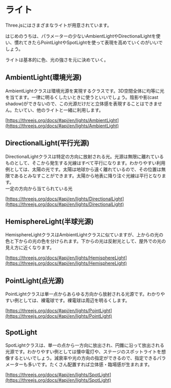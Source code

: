 # ライト
Three.jsにはさまざまなライトが用意されています。

はじめのうちは、パラメーターの少ないAmbientLightやDirectionalLightを使い、慣れてきたらPointLightやSpotLightを使って表現を高めていくのがいいでしょう。

ライトは基本的に色、光の強さを元に決めていく。

## AmbientLight(環境光源)
AmbientLightクラスは環境光源を実現するクラスです。3D空間全体に均等に光を当てます。一律に明るくしたいときに使うといいでしょう。陰影や影(cast shadow)ができないので、この光源だけだと立体感を表現することはできません。たいてい、他のライトと一緒に利用します。

[https://threejs.org/docs/#api/en/lights/AmbientLight](https://threejs.org/docs/#api/en/lights/AmbientLight)

## DirectionalLight(平行光源)
DirectionalLightクラスは特定の方向に放射される光。光源は無限に離れているものとして、そこから発生する光線はすべて平行になります。わかりやすい利用例としては、太陽の光です。太陽は地球から遠く離れているので、その位置は無限であるとみなすことができます。太陽から地表に降り注ぐ光線は平行となります。<br>
一定の方向から当てられている光

[https://threejs.org/docs/#api/en/lights/DirectionalLight](https://threejs.org/docs/#api/en/lights/DirectionalLight)

## HemisphereLight(半球光源)
HemisphereLightクラスはAmbientLightクラスに似ていますが、上からの光の色と下からの光の色を分けられます。下からの光は反射光として、屋外での光の見え方に近くなります。

[https://threejs.org/docs/#api/en/lights/HemisphereLight](https://threejs.org/docs/#api/en/lights/HemisphereLight)

## PointLight(点光源)
PointLightクラスは単一点からあらゆる方向から放射される光源です。わかりやすい例としては、裸電球です。裸電球は周辺を明るくします。

[https://threejs.org/docs/#api/en/lights/PointLight](https://threejs.org/docs/#api/en/lights/PointLight)

## SpotLight
SpotLightクラスは、単一の点から一方向に放出され、円錐に沿って放出される光源です。わかりやすい例としては懐中電灯や、ステージのスポットライトを想像するといいでしょう。減衰率や光の方向の指定ができるので、指定できるパラメーターも多いです。たくさん配置すれば立体感・臨場感が生まれます。

[https://threejs.org/docs/#api/en/lights/SpotLight](https://threejs.org/docs/#api/en/lights/SpotLight)